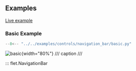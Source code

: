## Examples

[Live example](https://flet-controls-gallery.fly.dev/navigation/navigationbar)

### Basic Example

```python
--8<-- "../../examples/controls/navigation_bar/basic.py"
```

![basic](../../examples/controls/navigation_bar/media/basic.gif){width="80%"}
/// caption
///

::: flet.NavigationBar
